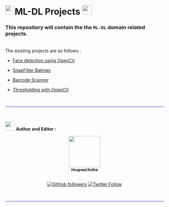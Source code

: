 # <img src="https://media.giphy.com/media/iY8CRBdQXODJSCERIr/giphy.gif" width="30px">ML-DL Projects <img src="https://media.giphy.com/media/iY8CRBdQXODJSCERIr/giphy.gif" width="30px"> </br>

### This repository will contain the the `ML-DL` domain related projects. </br> </br>

The existing projects are as follows :
- [Face detection using OpenCV](https://github.com/hrugved06/ML-DL-Projects/tree/master/Face%20detection%20using%20OpenCV)

- [SnapFilter Batman](https://github.com/hrugved06/ML-DL-Projects/tree/master/SnapFilter_batman)

- [Barcode Scanner](https://github.com/hrugved06/ML-DL-Projects/tree/master/barcode%20scanner)

- [Thresholding with OpenCV](https://github.com/hrugved06/ML-DL-Projects/tree/main/Thresholding%20with%20open%20CV)

</br>
<hr style="height:2px;#8080ffborder-width:0;border-radius: 5px;color:gray;background-color:#8080ff">
</br>


<img src="https://media.giphy.com/media/iY8CRBdQXODJSCERIr/giphy.gif" width="30px">&nbsp;**Author and Editor :** </br>
<div align="center">
<a href="https://github.com/hrugved06"><img src="https://avatars.githubusercontent.com/u/59966943?s=400&u=445f4a7598547c0ecdeb22a265dd1a3dad9e297d&v=4" width="100px;" alt=""/><br /><sub><b> Hrugved Kolhe</b></sub></a>
</br>

</br>

[![GitHub followers](https://img.shields.io/github/followers/hrugved06.svg?label=Follow%20@hrugved06&style=social)](https://github.com/hrugved06) 
[![Twitter Follow](https://img.shields.io/twitter/follow/HrugVed_?style=social)](https://twitter.com/HrugVed_)
</div>
</br>
<hr style="height:2px;#8080ffborder-width:0;border-radius: 5px;color:gray;background-color:#8080ff">
</br>


